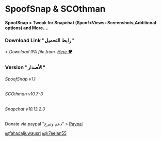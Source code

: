 # **SpoofSnap & SCOthman**
#### SpoofSnap > Tweak for Snapchat (Spoof>Views+Screenshots,Additional options)  and More....



### Download Link "رابط التحميل"
###### > Download IPA file from  [Here ❤️](https://pages.github.com/)


### Version "الأصدار"
###### SpoofSnap v1.1
###### SCOthman v10.7-3
###### Snapchat v10.13.2.0

Donate via paypal "دعم وتبرع" > [Paypal](https://www.paypal.me/Spoofsnap)





[@fahadaljuwausri](https://twitter.com/fahadaljuwausri)
[@k7eelan55](https://twitter.com/K7eelan55)
